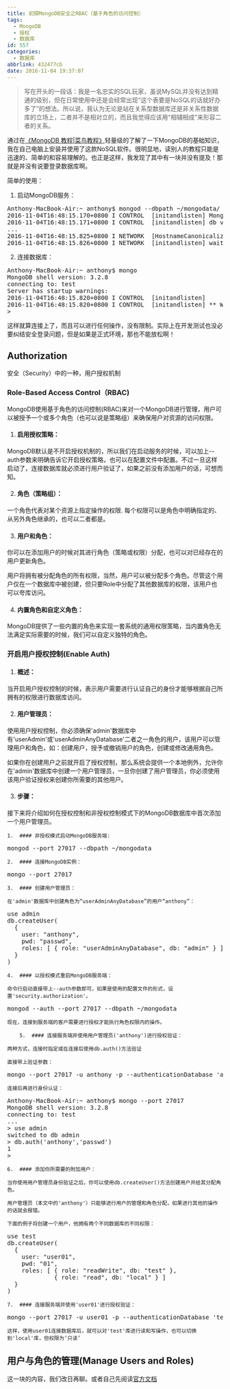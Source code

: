 ```yaml
---
title: 初探MongoDB安全之RBAC（基于角色的访问控制）
tags:
  - MongoDB
  - 授权
  - 数据库
id: 557
categories:
  - 数据库
abbrlink: 432477cb
date: 2016-11-04 19:37:07
---
```


> 写在开头的一段话：我是一名忠实的SQL玩家，虽说MySQL并没有达到精通的级别，但在日常使用中还是会经常出现“这个表要是NoSQL的话就好办多了”的想法。所以说，我认为无论是站在关系型数据库还是非关系性数据库的立场上，二者并不是相对立的，而且我觉得应该用“相辅相成”来形容二者的关系。

通过在[《MongoDB 教程|菜鸟教程》](http://www.runoob.com/mongodb/mongodb-tutorial.html)轻量级的了解了一下MongoDB的基础知识，我在自己电脑上安装并使用了这款NoSQL软件。很明显地，读别人的教程只能是迅速的、简单的和容易理解的。也正是这样，我发现了其中有一块并没有提及！那就是并没有说要登录数据库啊。
<!--more-->

简单的使用：

1.  启动MongoDB服务：
<pre lang="bash">
Anthony-MacBook-Air:~ anthony$ mongod --dbpath ~/mongodata/
2016-11-04T16:48:15.170+0800 I CONTROL  [initandlisten] MongoDB starting : pid=1191 port=27017 dbpath=/Users/anthony/mongodata/ 64-bit host=Anthony-MacBook-Air.local
2016-11-04T16:48:15.171+0800 I CONTROL  [initandlisten] db version v3.2.8
...
2016-11-04T16:48:15.825+0800 I NETWORK  [HostnameCanonicalizationWorker] Starting hostname canonicalization worker
2016-11-04T16:48:15.826+0800 I NETWORK  [initandlisten] waiting for connections on port 27017
</pre>

2.  连接数据库：
<pre lang="bash">
Anthony-MacBook-Air:~ anthony$ mongo
MongoDB shell version: 3.2.8
connecting to: test
Server has startup warnings: 
2016-11-04T16:48:15.820+0800 I CONTROL  [initandlisten] 
2016-11-04T16:48:15.820+0800 I CONTROL  [initandlisten] ** WARNING: soft rlimits too low. Number of files is 256, should be at least 1000
> 
</pre>

这样就算连接上了，而且可以进行任何操作，没有限制。实际上在开发测试也没必要纠结安全登录问题，但是如果是正式环境，那也不能放松啊！

## Authorization

安全（Security）中的一种，用户授权机制

### Role-Based Access Control（RBAC)

MongoDB使用基于角色的访问控制(RBAC)来对一个MongoDB进行管理，用户可以被授予一个或多个角色（也可以说是策略组）来确保用户对资源的访问权限。

1.  #### 启用授权策略：

MongoDB默认是不开启授权机制的，所以我们在启动服务的时候，可以加上--auth参数来明确告诉它开启授权策略，也可以在配置文件中配置。不过一旦这样启动了，连接数据库就必须进行用户验证了，如果之前没有添加用户的话，可想而知。

2.  #### 角色（策略组）：

一个角色代表对某个资源上指定操作的权限. 每个权限可以是角色中明确指定的、从另外角色继承的，也可以二者都是。

3.  #### 用户和角色：

你可以在添加用户的时候对其进行角色（策略或权限）分配，也可以对已经存在的用户更新角色。

用户将拥有被分配角色的所有权限，当然，用户可以被分配多个角色。尽管这个用户仅在一个数据库中被创建，但只要Role中分配了其他数据库的权限，该用户也可以夸库访问。

4.  #### 内置角色和自定义角色：

MongoDB提供了一些内置的角色来实现一套系统的通用权限策略，当内置角色无法满足实际需要的时候，我们可以自定义独特的角色。

### 开启用户授权控制(Enable Auth)

1.  #### 概述：

当开启用户授权控制的时候，表示用户需要进行认证自己的身份才能够根据自己所拥有的权限进行数据库访问。

2.  #### 用户管理员：

使用用户授权控制，你必须确保'admin'数据库中有'userAdmin'或'userAdminAnyDatabase'二者之一角色的用户，该用户可以管理用户和角色，如：创建用户，授予或撤销用户的角色，创建或修改通用角色。

如果你在创建用户之前就开启了授权控制，那么系统会提供一个本地例外，允许你在'admin'数据库中创建一个用户管理员，一旦你创建了用户管理员，你必须使用该用户验证授权来创建你所需要的其他用户。

3.  #### 步骤：

接下来将介绍如何在授权控制和非授权控制模式下的MongoDB数据库中首次添加一个用户管理员。

    1.  #### 非授权模式启动MongoDB服务端:

<pre lang="bash">
mongod --port 27017 --dbpath ~/mongodata
</pre>
    2.  #### 连接MongoDB实例：

<pre lang="bash">
mongo --port 27017
</pre>
    3.  #### 创建用户管理员：

    在'admin'数据库中创建角色为“userAdminAnyDatabase”的用户“anthony”：

<pre lang="bash">
use admin
db.createUser(
  {
    user: "anthony",
    pwd: "passwd",
    roles: [ { role: "userAdminAnyDatabase", db: "admin" } ]
  }
)
</pre>
    4.  #### 以授权模式重启MongoDB服务端：

    命令行启动直接带上--auth参数即可，如果是使用的配置文件的形式，设置'security.authorization'。

<pre lang="bash">
mongod --auth --port 27017 --dbpath ~/mongodata
</pre>

    现在，连接到服务端的客户需要进行授权才能执行角色权限内的操作。

        5.  #### 连接服务端并使用用户管理员('anthony')进行授权验证：

    两种方式，连接时指定或在连接后使用db.auth()方法验证

    直接带上验证参数：

<pre lang="bash">
mongo --port 27017 -u anthony -p --authenticationDatabase 'admin'
</pre>

    连接后再进行身份认证：

<pre lang="bash">
Anthony-MacBook-Air:~ anthony$ mongo --port 27017
MongoDB shell version: 3.2.8
connecting to: test
...
> use admin
switched to db admin
> db.auth('anthony','passwd')
1
> 
</pre>
    6.  #### 添加你所需要的附加用户：

    当你使用用户管理员身份验证之后，你可以使用db.createUser()方法创建用户并给其分配角色。

    用户管理员（本文中的'anthony'）只能够进行用户的管理和角色分配，如果进行其他的操作的话就会报错。

    下面的例子将创建一个用户，他拥有两个不同数据库的不同权限：

<pre lang="bash">
use test
db.createUser(
  {
    user: "user01",
    pwd: "01",
    roles: [ { role: "readWrite", db: "test" },
             { role: "read", db: "local" } ]
  }
)
</pre>
    7.  #### 连接服务端并使用'user01'进行授权验证：

<pre lang="bash">
mongo --port 27017 -u user01 -p --authenticationDatabase 'test'
</pre>

    这样，使用user01连接数据库后，就可以对'test'库进行读和写操作，也可以切换到'local'库，但权限为‘只读’

## 用户与角色的管理(Manage Users and Roles)

这一块的内容，我们改日再聊。或者自己先阅读[官方文档](https://docs.mongodb.com/manual/tutorial/manage-users-and-roles/)